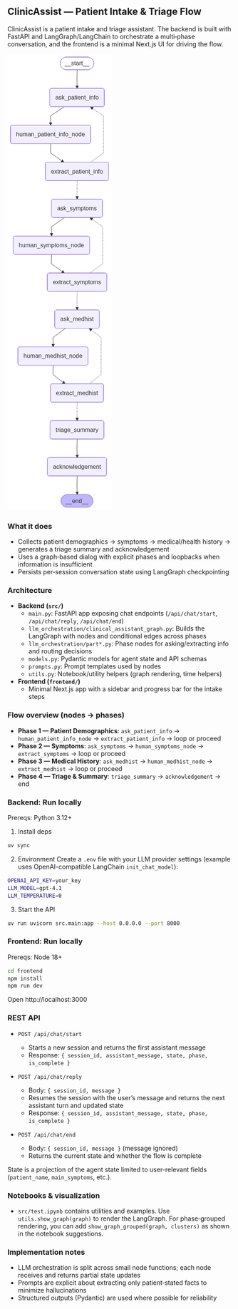 ## ClinicAssist — Patient Intake & Triage Flow

ClinicAssist is a patient intake and triage assistant. The backend is built with FastAPI and LangGraph/LangChain to orchestrate a multi‑phase conversation, and the frontend is a minimal Next.js UI for driving the flow.

![Orchestration Flow](src/images/orchestration_flow.png)

### What it does
- Collects patient demographics → symptoms → medical/health history → generates a triage summary and acknowledgement
- Uses a graph‑based dialog with explicit phases and loopbacks when information is insufficient
- Persists per‑session conversation state using LangGraph checkpointing

### Architecture
- **Backend (`src/`)**
  - `main.py`: FastAPI app exposing chat endpoints (`/api/chat/start`, `/api/chat/reply`, `/api/chat/end`)
  - `llm_orchestration/clinical_assistant_graph.py`: Builds the LangGraph with nodes and conditional edges across phases
  - `llm_orchestration/part*.py`: Phase nodes for asking/extracting info and routing decisions
  - `models.py`: Pydantic models for agent state and API schemas
  - `prompts.py`: Prompt templates used by nodes
  - `utils.py`: Notebook/utility helpers (graph rendering, time helpers)
- **Frontend (`frontend/`)**
  - Minimal Next.js app with a sidebar and progress bar for the intake steps

### Flow overview (nodes → phases)
- **Phase 1 — Patient Demographics**: `ask_patient_info` → `human_patient_info_node` → `extract_patient_info` → loop or proceed
- **Phase 2 — Symptoms**: `ask_symptoms` → `human_symptoms_node` → `extract_symptoms` → loop or proceed
- **Phase 3 — Medical History**: `ask_medhist` → `human_medhist_node` → `extract_medhist` → loop or proceed
- **Phase 4 — Triage & Summary**: `triage_summary` → `acknowledgement` → end

### Backend: Run locally
Prereqs: Python 3.12+

1) Install deps
```bash
uv sync
```

2) Environment
Create a `.env` file with your LLM provider settings (example uses OpenAI-compatible LangChain `init_chat_model`):
```bash
OPENAI_API_KEY=your_key
LLM_MODEL=gpt-4.1
LLM_TEMPERATURE=0
```

3) Start the API
```bash
uv run uvicorn src.main:app --host 0.0.0.0 --port 8000
```

### Frontend: Run locally
Prereqs: Node 18+

```bash
cd frontend
npm install
npm run dev
```

Open http://localhost:3000

### REST API
- `POST /api/chat/start`
  - Starts a new session and returns the first assistant message
  - Response: `{ session_id, assistant_message, state, phase, is_complete }`

- `POST /api/chat/reply`
  - Body: `{ session_id, message }`
  - Resumes the session with the user’s message and returns the next assistant turn and updated state
  - Response: `{ session_id, assistant_message, state, phase, is_complete }`

- `POST /api/chat/end`
  - Body: `{ session_id, message }` (message ignored)
  - Returns the current state and whether the flow is complete

State is a projection of the agent state limited to user-relevant fields (`patient_name`, `main_symptoms`, etc.).

### Notebooks & visualization
- `src/test.ipynb` contains utilities and examples. Use `utils.show_graph(graph)` to render the LangGraph. For phase‑grouped rendering, you can add `show_graph_grouped(graph, clusters)` as shown in the notebook suggestions.

### Implementation notes
- LLM orchestration is split across small node functions; each node receives and returns partial state updates
- Prompts are explicit about extracting only patient‑stated facts to minimize hallucinations
- Structured outputs (Pydantic) are used where possible for reliability

